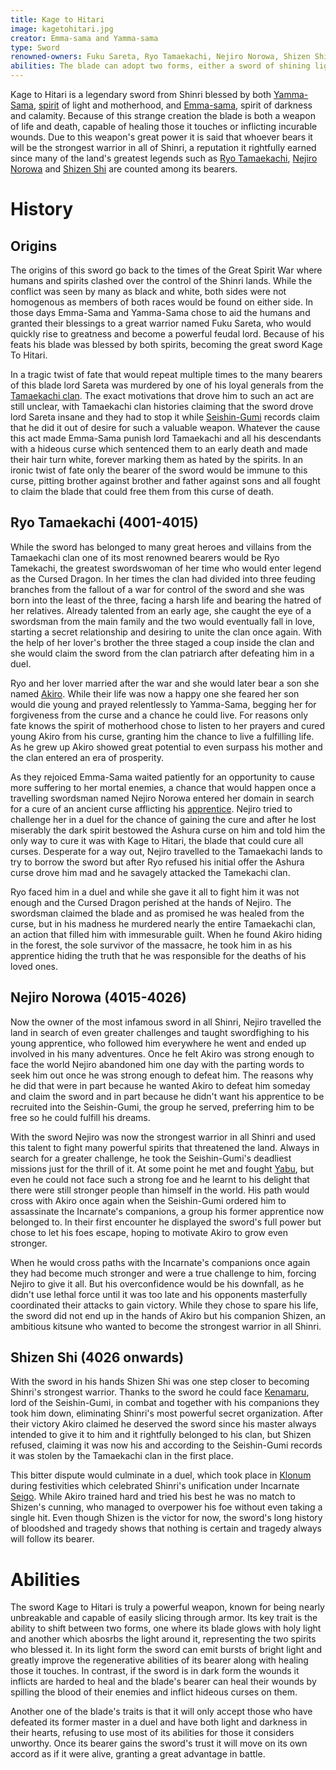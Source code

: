 ```yaml
---
title: Kage to Hitari
image: kagetohitari.jpg
creator: Emma-sama and Yamma-sama
type: Sword
renowned-owners: Fuku Sareta, Ryo Tamaekachi, Nejiro Norowa, Shizen Shi
abilities: The blade can adopt two forms, either a sword of shining light that can heal its user or a sword of darkness that can curse others. Its bearer can also command lesser spirits and the sword will fight on its own if its bearer gains affinity with it.
---
```


Kage to Hitari is a legendary sword from Shinri blessed by both [Yamma-Sama](https://raldamain.com/en/creatures/superior%20beings/primal%20spirits/shinri/yammasama.html), [spirit](https://raldamain.com/en/creatures/superior%20beings/primal%20spirits/shinri) of light and motherhood, and [Emma-sama](https://raldamain.com/en/creatures/superior%20beings/primal%20spirits/shinri/emmasama.html), spirit of darkness and calamity. Because of this strange creation the blade is both a weapon of life and death, capable of healing those it touches or inflicting incurable wounds. Due to this weapon's great power it is said that whoever bears it will be the strongest warrior in all of Shinri, a reputation it rightfully earned since many of the land's greatest legends such as [Ryo Tamaekachi](https://raldamain.com/en/creatures/sentient/human/ryotamaekachi.html), [Nejiro Norowa](https://raldamain.com/en/creatures/sentient/human/nejiro.html) and [Shizen Shi](https://raldamain.com/en/creatures/sentient/human-like/kitsune/shizen.html) are counted among its bearers.

# History

## Origins

The origins of this sword go back to the times of the Great Spirit War where humans and spirits clashed over the control of the Shinri lands. While the conflict was seen by many as black and white, both sides were not homogenous as members of both races would be found on either side. In those days Emma-Sama and Yamma-Sama chose to aid the humans and granted their blessings to a great warrior named Fuku Sareta, who would quickly rise to greatness and become a powerful feudal lord. Because of his feats his blade was blessed by both spirits, becoming the great sword Kage To Hitari. 

In a tragic twist of fate that would repeat multiple times to the many bearers of this blade lord Sareta was murdered by one of his loyal generals from the [Tamaekachi clan](https://raldamain.com/en/ideas/factions/tamekachiclan.html). The exact motivations that drove him to such an act are still unclear, with Tamaekachi clan histories claiming that the sword drove lord Sareta insane and they had to stop it while [Seishin-Gumi](https://raldamain.com/en/ideas/factions/seishingumi.html) records claim that he did it out of desire for such a valuable weapon. Whatever the cause this act made Emma-Sama punish lord Tamaekachi and all his descendants with a hideous curse which sentenced them to an early death and made their hair turn white, forever marking them as hated by the spirits. In an ironic twist of fate only the bearer of the sword would be immune to this curse, pitting brother against brother and father against sons and all fought to claim the blade that could free them from this curse of death.

## Ryo Tamaekachi (4001-4015)

While the sword has belonged to many great heroes and villains from the Tamaekachi clan one of its most renowned bearers would be Ryo Tamekachi, the greatest swordswoman of her time who would enter legend as the Cursed Dragon. In her times the clan had divided into three feuding branches from the fallout of a war for control of the sword and she was born into the least of the three, facing a harsh life and bearing the hatred of her relatives. Already talented from an early age, she caught the eye of a swordsman from the main family and the two would eventually fall in love, starting a secret relationship and desiring to unite the clan once again. With the help of her lover's brother the three staged a coup inside the clan and she would claim the sword from the clan patriarch after defeating him in a duel. 

Ryo and her lover married after the war and she would later bear a son she named [Akiro](https://raldamain.com/en/creatures/sentient/human/akiro.html). While their life was now a happy one she feared her son would die young and prayed relentlessly to Yamma-Sama, begging her for forgiveness from the curse and a chance he could live. For reasons only fate knows the spirit of motherhood chose to listen to her prayers and cured young Akiro from his curse, granting him the chance to live a fulfilling life. As he grew up Akiro showed great potential to even surpass his mother and the clan entered an era of prosperity. 

As they rejoiced Emma-Sama waited patiently for an opportunity to cause more suffering to her mortal enemies, a chance that would happen once a travelling swordsman named Nejiro Norowa entered her domain in search for a cure of an ancient curse afflicting his [apprentice](https://raldamain.com/en/creatures/sentient/human/hidetsutakenaga.html). Nejiro tried to challenge her in a duel for the chance of gaining the cure and after he lost miserably the dark spirit bestowed the Ashura curse on him and told him the only way to cure it was with Kage to Hitari, the blade that could cure all curses. Desperate for a way out, Nejiro travelled to the Tamaekachi lands to try to borrow the sword but after Ryo refused his initial offer the Ashura curse drove him mad and he savagely attacked the Tamekachi clan. 

Ryo faced him in a duel and while she gave it all to fight him it was not enough and the Cursed Dragon perished at the hands of Nejiro. The swordsman claimed the blade and as promised he was healed from the curse, but in his madness he murdered nearly the entire Tamaekachi clan, an action that filled him with immesurable guilt. When he found Akiro hiding in the forest, the sole survivor of the massacre, he took him in as his apprentice hiding the truth that he was responsible for the deaths of his loved ones. 

## Nejiro Norowa (4015-4026)

Now the owner of the most infamous sword in all Shinri, Nejiro travelled the land in search of even greater challenges and taught swordfighing to his young apprentice, who followed him everywhere he went and ended up involved in his many adventures. Once he felt Akiro was strong enough to face the world Nejiro abandoned him one day with the parting words to seek him out once he was strong enough to defeat him. The reasons why he did that were in part because he wanted Akiro to defeat him someday and claim the sword and in part because he didn't want his apprentice to be recruited into the Seishin-Gumi, the group he served, preferring him to be free so he could fulfill his dreams.

With the sword Nejiro was now the strongest warrior in all Shinri and used this talent to fight many powerful spirits that threatened the land. Always in search for a greater challenge, he took the Seishin-Gumi's deadliest missions just for the thrill of it. At some point he met and fought [Yabu](https://raldamain.com/en/creatures/sentient/human-like/hobgoblins/yabu.html), but even he could not face such a strong foe and he learnt to his delight that there were still stronger people than himself in the world. His path would cross with Akiro once again when the Seishin-Gumi ordered him to assassinate the Incarnate's companions, a group his former apprentice now belonged to. In their first encounter he displayed the sword's full power but chose to let his foes escape, hoping to motivate Akiro to grow even stronger. 

When he would cross paths with the Incarnate's companions once again they had become much stronger and were a true challenge to him, forcing Nejiro to give it all. But his overconfidence would be his downfall, as he didn't use lethal force until it was too late and his opponents masterfully coordinated their attacks to gain victory. While they chose to spare his life, the sword did not end up in the hands of Akiro but his companion Shizen, an ambitious kitsune who wanted to become the strongest warrior in all Shinri.

## Shizen Shi (4026 onwards)

With the sword in his hands Shizen Shi was one step closer to becoming Shinri's strongest warrior. Thanks to the sword he could face [Kenamaru](https://raldamain.com/en/creatures/sentient/human-like/kitsune/kenamaru.html), lord of the Seishin-Gumi, in combat and together with his companions they took him down, eliminating Shinri's most powerful secret organization. After their victory Akiro claimed he deserved the sword since his master always intended to give it to him and it rightfully belonged to his clan, but Shizen refused, claiming it was now his and according to the Seishin-Gumi records it was stolen by the Tamaekachi clan in the first place. 

This bitter dispute would culminate in a duel, which took place in [Klonum](https://raldamain.com/en/locations/artificial/settlements/cities/klonum.html) during festivities which celebrated Shinri's unification under Incarnate [Seigo](https://raldamain.com/en/creatures/sentient/human/seigo.html). While Akiro trained hard and tried his best he was no match to Shizen's cunning, who managed to overpower his foe without even taking a single hit. Even though Shizen is the victor for now, the sword's long history of bloodshed and tragedy shows that nothing is certain and tragedy always will follow its bearer.

# Abilities

The sword Kage to Hitari is truly a powerful weapon, known for being nearly unbreakable and capable of easily slicing through armor. Its key trait is the ability to shift between two forms, one where its blade glows with holy light and another which abosrbs the light around it, representing the two spirits who blessed it. In its light form the sword can emit bursts of bright light and greatly improve the regenerative abilities of its bearer along with healing those it touches. In contrast, if the sword is in dark form the wounds it inflicts are harded to heal and the blade's bearer can heal their wounds by spilling the blood of their enemies and inflict hideous curses on them. 

Another one of the blade's traits is that it will only accept those who have defeated its former master in a duel and have both light and darkness in their hearts, refusing to use most of its abilities for those it considers unworthy. Once its bearer gains the sword's trust it will move on its own accord as if it were alive, granting a great advantage in battle.